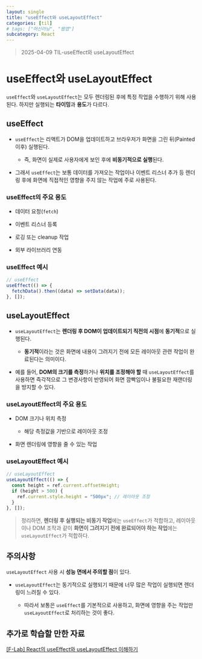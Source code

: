 ```yaml
---
layout: single
title: "useEffect와 useLayoutEffect"
categories: [til]
# tags: ["머신러닝", "웹앱"]
subcategory: React
---
```


> 2025-04-09 TIL-useEffect와 useLayoutEffect

# useEffect와 useLayoutEffect

`useEffect`와 `useLayoutEffect`는 모두 렌더링된 후에 특정 작업을 수행하기 위해 사용된다. 하지만 실행되는 **타이밍**과 **용도**가 다르다.

## useEffect

- `useEffect`는 리액트가 DOM을 업데이트하고 브라우저가 화면을 그린 뒤(Painted 이후) 실행된다.

  - 즉, 화면이 실제로 사용자에게 보인 후에 **비동기적으로 실행**된다.

- 그래서 `useEffect`는 보통 데이터를 가져오는 작업이나 이벤트 리스너 추가 등 렌더링 후에 화면에 직접적인 영향을 주지 않는 작업에 주로 사용된다.

### useEffect의 주요 용도

- 데이터 요청(`fetch`)

- 이벤트 리스너 등록

- 로깅 또는 cleanup 작업

- 외부 라이브러리 연동

### useEffect 예시

```jsx
// useEffect
useEffect(() => {
  fetchData().then((data) => setData(data));
}, []);
```

## useLayoutEffect

- `useLayoutEffect`는 **렌더링 후 DOM이 업데이트되기 직전의 시점**에 **동기적**으로 실행된다.

  - **동기적**이라는 것은 화면에 내용이 그려지기 전에 모든 레이아웃 관련 작업이 완료된다는 의미이다.

- 예를 들어, **DOM의 크기를 측정**하거나 **위치를 조정해야 할** 때 `useLayoutEffect`를 사용하면 즉각적으로 그 변경사항이 반영되어 화면 깜빡임이나 불필요한 재랜더링을 방지할 수 있다.

### useLayoutEffect의 주요 용도

- DOM 크기나 위치 측정

  - 해당 측정값을 기반으로 레이아웃 조정

- 화면 렌더링에 영향을 줄 수 있는 작업

### useLayoutEffect 예시

```jsx
// useLayoutEffect
useLayoutEffect(() => {
  const height = ref.current.offsetHeight;
  if (height > 500) {
    ref.current.style.height = "500px"; // 레이아웃 조정
  }
}, []);
```

> 정리하면, **렌더링 후 실행되는 비동기 작업**에는 `useEffect`가 적합하고, 레이아웃이나 DOM 조작과 같이 **화면이 그려지기 전에 완료되어야 하는 작업**에는 `useLayoutEffect`가 적합하다.

## 주의사항

`useLayoutEffect` 사용 시 **성능 면에서 주의할 점**이 있다.

- `useLayoutEffect`는 동기적으로 실행되기 때문에 너무 많은 작업이 실행되면 렌더링이 느려질 수 있다.

  - 따라서 보통은 `useEffect`를 기본적으로 사용하고, 화면에 영향을 주는 작업만 `useLayoutEffect`로 처리하는 것이 좋다.

## 추가로 학습할 만한 자료

[[F-Lab] React의 useEffect와 useLayoutEffect 이해하기](https://f-lab.kr/insight/understanding-useeffect-and-uselayouteffect-in-react-20240618?gad_source=1&gclid=Cj0KCQiAs5i8BhDmARIsAGE4xHxS3kYk36u3puO4sBg1VUM0jPwZPrMBYk7CUGUq3wzBdt6Md0nOxRcaAgVjEALw_wcB)

